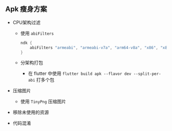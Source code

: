 ## Apk 瘦身方案

- CPU架构过滤

  - 使用 `abiFilters`

    ```groovy
    ndk {
        abiFilters "armeabi", "armeabi-v7a", "arm64-v8a", "x86", "x86_64"
    }
    ```

  - 分架构打包

    - 在 flutter 中使用 `flutter build apk --flavor dev --split-per-abi` 打多个包

- 压缩图片

  - 使用 `TinyPng` 压缩图片

- 移除未使用的资源

- 代码混淆

